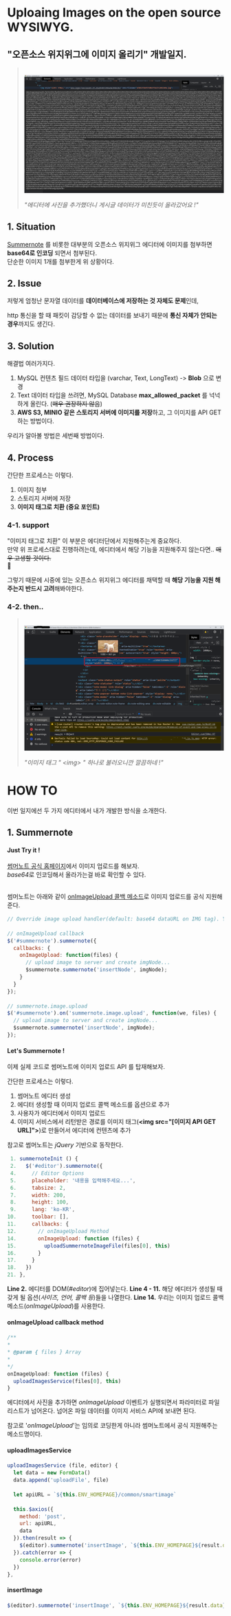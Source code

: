 # Uploaing Images on the open source WYSIWYG.
## "오픈소스 위지위그에 이미지 올리기" 개발일지.

> &nbsp;
> <img src="./images/base64.PNG">
>
> *"에디터에 사진을 추가했더니 게시글 데이터가 미친듯이 올라갔어요 !"*

## 1. Situation
[Summernote](https://summernote.org/) 를 비롯한 대부분의 오픈소스 위지위그 에디터에 이미지를 첨부하면 **base64로 인코딩** 되면서 첨부된다.<br>
단순한 이미지 1개를 첨부한게 위 상황이다.

## 2. Issue

저렇게 엄청난 문자열 데이터를 **데이터베이스에 저장하는 것 자체도 문제**인데,

http 통신을 할 때 패킷이 감당할 수 없는 데이터를 보내기 때문에 **통신 자체가 안되는 경우**까지도 생긴다.

## 3. Solution
해결법 여러가지다.

1. MySQL 컨텐츠 필드 데이터 타입을 (varchar, Text, LongText) -> **Blob** 으로 변경
2. Text 데이터 타입을 쓰려면, MySQL Database **max_allowed_packet** 를 넉넉하게 올린다. (<s>매우 권장하지 않음</s>)
3. **AWS S3, MINIO 같은 스토리지 서버에 이미지를 저장**하고, 그 이미지를 API GET 하는 방법이다.

우리가 알아볼 방법은 세번째 방법이다.

## 4. Process
간단한 프로세스는 이렇다.

1. 이미지 첨부
2. 스토리지 서버에 저장
3. **이미지 태그로 치환 (중요 포인트)**

### 4-1. support
"이미지 태그로 치환" 이 부분은 에디터단에서 지원해주는게 중요하다.<br>
만약 위 프로세스대로 진행하려는데, 에디터에서 해당 기능을 지원해주지 않는다면.. <s>매우 고생할 것이다.</s><br>  🤦

그렇기 때문에 시중에 있는 오픈소스 위지위그 에디터를 채택할 때 **해당 기능을 지원 해주는지 반드시 고려**해봐야한다.

### 4-2. then..

> &nbsp;
> <img src="./images/img_tag.png">
>
> *"이미지 태그 " &lt;img&gt; " 하나로 불러오니깐 깔끔하네 !"*

# HOW TO
이번 일지에선 두 가지 에디터에서 내가 개발한 방식을 소개한다.

## 1. Summernote

#### Just Try it !
[썸머노트 공식 홈페이지](https://summernote.org/)에서 이미지 업로드를 해보자.<br>
*base64*로 인코딩해서 올라가는걸 바로 확인할 수 있다.<br><br>

썸머노트는 아래와 같이 [onImageUpload 콜백 메소드](https://summernote.org/deep-dive/#onimageupload)로 이미지 업로드를 공식 지원해준다.

```js
// Override image upload handler(default: base64 dataURL on IMG tag). You can upload image to server or AWS

// onImageUpload callback
$('#summernote').summernote({
  callbacks: {
    onImageUpload: function(files) {
      // upload image to server and create imgNode...
      $summernote.summernote('insertNode', imgNode);
    }
  }
});

// summernote.image.upload
$('#summernote').on('summernote.image.upload', function(we, files) {
  // upload image to server and create imgNode...
  $summernote.summernote('insertNode', imgNode);
});
```

#### Let's Summernote !

이제 실제 코드로 썸머노트에 이미지 업로드 API 를 탑재해보자.

간단한 프로세스는 이렇다.
1. 썸머노트 에디터 생성
2. 에디터 생성할 때 이미지 업로드 콜백 메소드를 옵션으로 추가
3. 사용자가 에디터에서 이미지 업로드
4. 이미지 서비스에서 리턴받은 경로를 이미지 태그(**&lt;img src="[이미지 API GET URL]"&gt;**)로 만들어서  에디터에 컨텐츠에 추가

참고로 썸머노트는 *jQuery* 기반으로 동작한다.

```js
 1. summernoteInit () {
 2.   $('#editor').summernote({
 4.     // Editor Options
 5.     placeholder: '내용을 입력해주세요...',
 6.     tabsize: 2,
 7.     width: 200,
 8.     height: 100,
 9.     lang: 'ko-KR',
10.     toolbar: [],
11.     callbacks: {
12.       // onImageUpload Method
14.       onImageUpload: function (files) {
15.         uploadSummernoteImageFile(files[0], this)
16.       }
17.     }
18.   })
21. },
```

**Line 2.** 에디터를 DOM(*#editor*)에 집어넣는다.
**Line 4 - 11.** 해당 에디터가 생성될 때 갖게 될 옵션(*사이즈, 언어, 콜백 등*)들을 나열한다.
**Line 14.** 우리는 이미지 업로드 콜백 메소드(*onImageUpload*)를 사용한다.

#### onImageUpload callback method
```js
/**
*
* @param { files } Array
*
*/
onImageUpload: function (files) {
  uploadImagesService(files[0], this)
}
```

에디터에서 사진을 추가하면 *onImageUpload* 이벤트가 실행되면서 파라미터로 파일 리스트가 넘어온다.
넘어온 파일 데이터를 이미지 서비스 API에 보내면 된다.

참고로 '*onImageUpload*'는 임의로 코딩한게 아니라 썸머노트에서 공식 지원해주는 메소드명이다.

#### uploadImagesService
```js
uploadImagesService (file, editor) {
  let data = new FormData()
  data.append('uploadFile', file)

  let apiURL = `${this.ENV_HOMEPAGE}/common/smartimage`

  this.$axios({
    method: 'post',
    url: apiURL,
    data
  }).then(result => {
    $(editor).summernote('insertImage', `${this.ENV_HOMEPAGE}${result.data}`)
  }).catch(error => {
    console.error(error)
  })
},
```

#### insertImage
```js
$(editor).summernote('insertImage', `${this.ENV_HOMEPAGE}${result.data}`)
```

